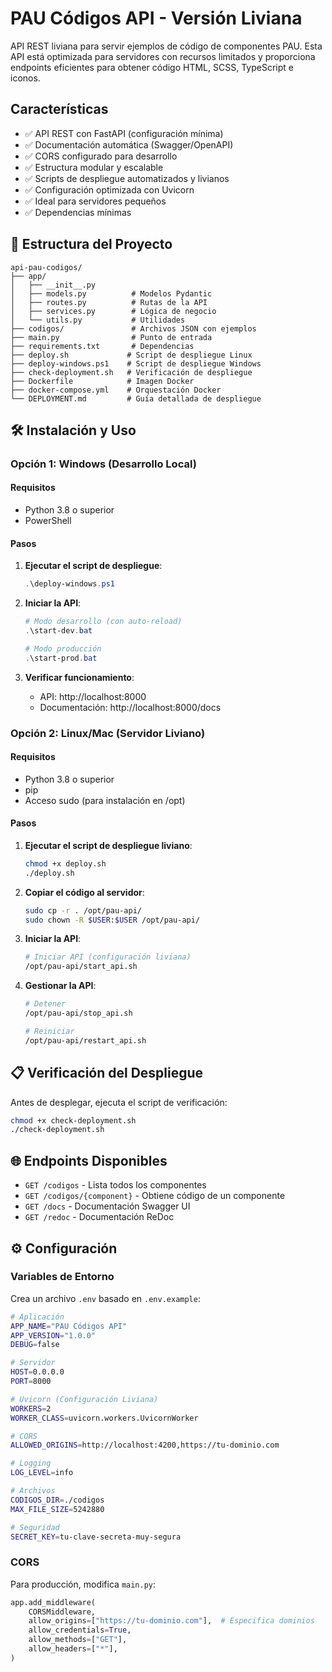 # PAU Códigos API - Versión Liviana

API REST liviana para servir ejemplos de código de componentes PAU. Esta API está optimizada para servidores con recursos limitados y proporciona endpoints eficientes para obtener código HTML, SCSS, TypeScript e iconos.

## Características

- ✅ API REST con FastAPI (configuración mínima)
- ✅ Documentación automática (Swagger/OpenAPI)
- ✅ CORS configurado para desarrollo
- ✅ Estructura modular y escalable
- ✅ Scripts de despliegue automatizados y livianos
- ✅ Configuración optimizada con Uvicorn
- ✅ Ideal para servidores pequeños
- ✅ Dependencias mínimas

## 📁 Estructura del Proyecto

```
api-pau-codigos/
├── app/
│   ├── __init__.py
│   ├── models.py          # Modelos Pydantic
│   ├── routes.py          # Rutas de la API
│   ├── services.py        # Lógica de negocio
│   └── utils.py           # Utilidades
├── codigos/               # Archivos JSON con ejemplos
├── main.py                # Punto de entrada
├── requirements.txt       # Dependencias
├── deploy.sh             # Script de despliegue Linux
├── deploy-windows.ps1    # Script de despliegue Windows
├── check-deployment.sh   # Verificación de despliegue
├── Dockerfile            # Imagen Docker
├── docker-compose.yml    # Orquestación Docker
└── DEPLOYMENT.md         # Guía detallada de despliegue
```

## 🛠️ Instalación y Uso

### Opción 1: Windows (Desarrollo Local)

#### Requisitos
- Python 3.8 o superior
- PowerShell

#### Pasos
1. **Ejecutar el script de despliegue**:
   ```powershell
   .\deploy-windows.ps1
   ```

2. **Iniciar la API**:
   ```powershell
   # Modo desarrollo (con auto-reload)
   .\start-dev.bat
   
   # Modo producción
   .\start-prod.bat
   ```

3. **Verificar funcionamiento**:
   - API: http://localhost:8000
   - Documentación: http://localhost:8000/docs

### Opción 2: Linux/Mac (Servidor Liviano)

#### Requisitos
- Python 3.8 o superior
- pip
- Acceso sudo (para instalación en /opt)

#### Pasos
1. **Ejecutar el script de despliegue liviano**:
   ```bash
   chmod +x deploy.sh
   ./deploy.sh
   ```

2. **Copiar el código al servidor**:
   ```bash
   sudo cp -r . /opt/pau-api/
   sudo chown -R $USER:$USER /opt/pau-api/
   ```

3. **Iniciar la API**:
   ```bash
   # Iniciar API (configuración liviana)
   /opt/pau-api/start_api.sh
   ```

4. **Gestionar la API**:
   ```bash
   # Detener
   /opt/pau-api/stop_api.sh
   
   # Reiniciar
   /opt/pau-api/restart_api.sh
   ```

## 📋 Verificación del Despliegue

Antes de desplegar, ejecuta el script de verificación:

```bash
chmod +x check-deployment.sh
./check-deployment.sh
```

## 🌐 Endpoints Disponibles

- `GET /codigos` - Lista todos los componentes
- `GET /codigos/{component}` - Obtiene código de un componente
- `GET /docs` - Documentación Swagger UI
- `GET /redoc` - Documentación ReDoc

## ⚙️ Configuración

### Variables de Entorno

Crea un archivo `.env` basado en `.env.example`:

```bash
# Aplicación
APP_NAME="PAU Códigos API"
APP_VERSION="1.0.0"
DEBUG=false

# Servidor
HOST=0.0.0.0
PORT=8000

# Uvicorn (Configuración Liviana)
WORKERS=2
WORKER_CLASS=uvicorn.workers.UvicornWorker

# CORS
ALLOWED_ORIGINS=http://localhost:4200,https://tu-dominio.com

# Logging
LOG_LEVEL=info

# Archivos
CODIGOS_DIR=./codigos
MAX_FILE_SIZE=5242880

# Seguridad
SECRET_KEY=tu-clave-secreta-muy-segura
```

### CORS

Para producción, modifica `main.py`:

```python
app.add_middleware(
    CORSMiddleware,
    allow_origins=["https://tu-dominio.com"],  # Especifica dominios
    allow_credentials=True,
    allow_methods=["GET"],
    allow_headers=["*"],
)
```